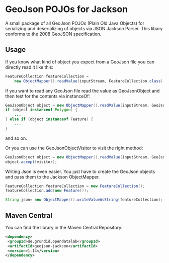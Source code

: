 GeoJson POJOs for Jackson
=========================

A small package of all GeoJson POJOs (Plain Old Java Objects) for serializing and 
deserializing of objects via JSON Jackson Parser. This libary conforms to the 2008 GeoJSON specification.

Usage
-----

If you know what kind of object you expect from a GeoJson file you can directly read it like this:


```java
FeatureCollection featureCollection = 
	new ObjectMapper().readValue(inputStream, FeatureCollection.class);
```

If you want to read any GeoJson file read the value as GeoJsonObject and then test for the contents via instanceOf:

```java
GeoJsonObject object = new ObjectMapper().readValue(inputStream, GeoJsonObject.class);
if (object instanceof Polygon) {
	...
} else if (object instanceof Feature) {
	...
}
```
and so on.

Or you can use the GeoJsonObjectVisitor to visit the right method:

```java
GeoJsonObject object = new ObjectMapper().readValue(inputStream, GeoJsonObject.class);
object.accept(visitor);
```


Writing Json is even easier. You just have to create the GeoJson objects and pass them to the Jackson ObjectMapper.

```java
FeatureCollection featureCollection = new FeatureCollection();
featureCollection.add(new Feature());

String json= new ObjectMapper().writeValueAsString(featureCollection);
```

Maven Central
-------------

You can find the library in the Maven Central Repository.

```xml
<dependency>
 <groupId>de.grundid.opendatalab</groupId>
 <artifactId>geojson-jackson</artifactId>
 <version>1.14</version>
</dependency>
```
		
